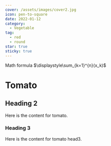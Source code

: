 ```yaml
---
cover: /assets/images/cover2.jpg
icon: pen-to-square
date: 2022-01-12
category:
  - Vegetable
tag:
  - red
  - round
star: true
sticky: true
---
```


Math formula
$\displaystyle\sum_{k=1}^{n}(x_k)$

# Tomato

## Heading 2

Here is the content for tomato.

### Heading 3

Here is the content for tomato head3.
